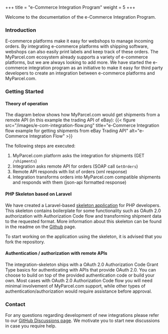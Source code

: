 +++
title = "e-Commerce Integration Program"
weight = 5
+++

Welcome to the documentation of the e-Commerce Integration Program.

### Introduction
E-commerce platforms make it easy for webshops to manage incoming orders. 
By integrating e-commerce platforms with shipping software, webshops can also easily print labels and keep track of these orders. 
The MyParcel.com ecosystem already supports a variety of e-commerce platforms, but we are always looking to add more.
We have started the e-commerce integration program as an initiative to make it easy for third party developers to create an integration between e-commerce platforms and MyParcel.com.

### Getting Started
#### Theory of operation
The diagram below shows how MyParcel.com would get shipments from a remote API (in this example the trading API of eBay):
{{< figure src="/images/e-com-integration-flow.png" title="e-Commerce Integration flow example for getting shipments from eBay Trading API" alt="e-Commerce Integration Flow" >}}

The following steps are executed:

1. MyParcel.com platform asks the integration for shipments (GET `/shipments`)
2. Integration asks remote API for orders (SOAP call `GetOrders`)
3. Remote API responds with list of orders (xml response)
4. Integration transforms orders into MyParcel.com compatible shipments and responds with them (json-api formatted response)

#### PHP Skeleton based on Laravel
We have created a Laravel-based [skeleton application](https://github.com/MyParcelCOM/integration-skeleton) for PHP developers.
This skeleton contains boilerplate for some functionality such as OAuth 2.0 authorization with Authorization Code flow and transforming shipment data to the requested format.
More information about this skeleton can be found in the readme on the [Github](https://github.com/MyParcelCOM/integration-skeleton) page.

To start working on the application using the skeleton, it is advised that you fork the repository.

#### Authentication / authorization with remote APIs
The integration-skeleton ships with a OAuth 2.0 Authorization Code Grant Type basics for authenticating with APIs that provide OAuth 2.0.
You can choose to build on top of the provided authentication code or build your own. Most cases with OAuth 2.0 Authorization Code flow you will need minimal involvement of MyParcel.com support, while other types of authentication/authorization would require assistance before approval.


### Contact
For any questions regarding development of new integrations please refer to our [GitHub Discussions page](https://github.com/MyParcelCOM/integration-skeleton/discussions). We motivate you to start new discussions in case you require help.
